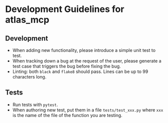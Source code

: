# Development Guidelines for atlas_mcp

## Development

* When adding new functionality, please introduce a simple unit test to test.
* When tracking down a bug at the request of the user, please generate a test case that triggers the bug before fixing the bug.
* Linting: both `black` and `flake8` should pass. Lines can be up to 99 characters long.

## Tests

* Run tests with `pytest`.
* When authoring new test, put them in a file `tests/test_xxx.py` where `xxx` is the name of the file of the function you are testing.
